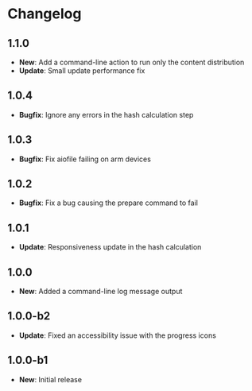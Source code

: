 # Changelog

## 1.1.0

* **New**: Add a command-line action to run only the content distribution
* **Update**: Small update performance fix

## 1.0.4

* **Bugfix**: Ignore any errors in the hash calculation step

## 1.0.3

* **Bugfix**: Fix aiofile failing on arm devices

## 1.0.2

* **Bugfix**: Fix a bug causing the prepare command to fail

## 1.0.1

* **Update**: Responsiveness update in the hash calculation

## 1.0.0

* **New**: Added a command-line log message output

## 1.0.0-b2

* **Update**: Fixed an accessibility issue with the progress icons

## 1.0.0-b1

* **New**: Initial release
